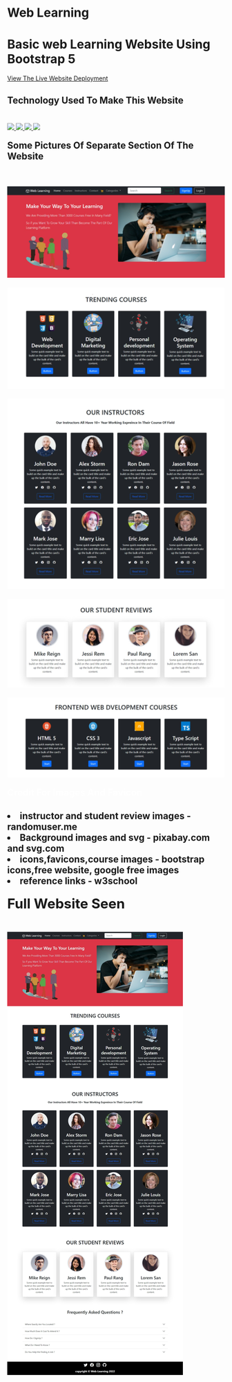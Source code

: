 # Web Learning
<h1>Basic web Learning Website Using Bootstrap 5</h1>
<p><a href="https://abhishekrajput-web.github.io/web-learning/">View The Live Website Deployment <a><p>

<h2 style="color:white">Technology Used To Make This Website</h2>

<div style="margin-top:40px">
 <a href="https://www.w3.org/html/" target="_blank"> <img src="https://img.icons8.com/color/94/000000/html-5.png"/> </a> 
    <a href="https://www.w3schools.com/css/" target="_blank"> <img src="https://img.icons8.com/color/94/000000/css3.png"/> </a> 
    <a href="https://developer.mozilla.org/en-US/docs/Web/JavaScript" target="_blank"> <img src="https://img.icons8.com/color/94/000000/javascript.png"/> </a> 
      <a href="https://developer.mozilla.org/en-US/docs/Web/JavaScript" target="_blank"> <img src="https://img.icons8.com/color/94/000000/bootstrap.png"/> </a> 
</div>

<h2 style="margin-top:20px">Some Pictures Of Separate Section Of The Website</h2>
<div>
<img style="margin-top:40px" src="website pics/webpic1%20(6).jpeg">
<img style="margin-top:20px" src="website pics/webpic1%20(4).jpeg">
<img style="margin-top:20px" src="website pics/webpic1%20(3).jpeg">
<img style="margin-top:20px" src="website pics/webpic1%20(2).jpeg">
<img style="margin-top:20px" src="website pics/webpic1%20(1).jpeg">
<div>

<h2 style="color:white;margin-top:20px">Credit For Images And Favicon<h2>

<div>
<li>instructor and student review images - <b>randomuser.me</b></li>
<li>Background images and svg - <b>pixabay.com and svg.com</b></li>
<li>icons,favicons,course images - <b>bootstrap icons,free website, google free images</b></li>
<li>reference links - <b>w3school</b></li>
<div>

<h2 style="margin-top:20px">Full Website Seen</h2>
<div>
<img style="margin-top:20px" src="website pics/webpic1%20(7).jpeg">
</div>

